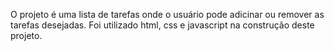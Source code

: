O projeto é uma lista de tarefas onde o usuário pode adicinar ou remover as tarefas desejadas.
Foi utilizado html, css e javascript na construção deste projeto.
